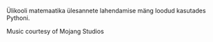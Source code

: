 Ülikooli matemaatika ülesannete lahendamise mäng loodud kasutades Pythoni. 

Music courtesy of Mojang Studios
